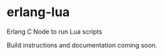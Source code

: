 erlang-lua
==========

Erlang C Node to run Lua scripts

Build instructions and documentation coming soon.
